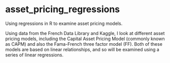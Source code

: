 # asset_pricing_regressions
Using regressions in R to examine asset pricing models.

Using data from the French Data Library and Kaggle, I look at different asset pricing models, including the Capital Asset Pricing Model (commonly known as CAPM) and also the Fama-French three factor model (FF). Both of these models are based on linear relationships, and so will be examined using a series of linear regressions.

